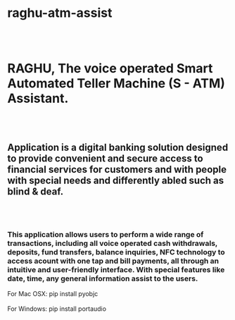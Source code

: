 # raghu-atm-assist
<br><br>
<h1>RAGHU, The voice operated Smart Automated Teller Machine (S - ATM) Assistant.</h1>
<br><br>
<h2>Application is a digital banking solution designed to provide convenient and secure access to financial services for customers and with people with special needs and differently abled such as blind & deaf.</h2>
<br> <br>
<h3>This application allows users to perform a wide range of transactions, including all voice operated cash
withdrawals, deposits, fund transfers, balance inquiries, NFC technology to access
acount with one tap and bill payments, all through an intuitive and user-friendly
interface. With special features like date, time, any general information assist to
the users.</h3>
<p>
For Mac OSX:
pip install pyobjc
<br><br>
For Windows:
pip install portaudio
</p>




